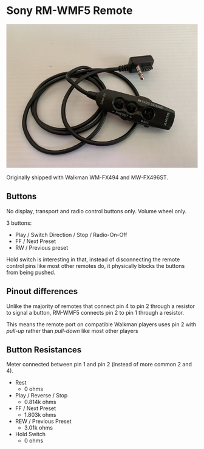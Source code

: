 Sony RM-WMF5 Remote
===================

![picture of Sony RM-WMF5 remote](images/sony_rm-wmf5.jpg)

Originally shipped with Walkman WM-FX494 and MW-FX496ST.

## Buttons

No display, transport and radio control buttons only. Volume wheel only.

3 buttons:
* Play / Switch Direction / Stop / Radio-On-Off
* FF / Next Preset
* RW / Previous preset

Hold switch is interesting in that, instead of disconnecting the remote control
pins like most other remotes do, it physically blocks the buttons from being
pushed.

## Pinout differences

Unlike the majority of remotes that connect pin 4 to pin 2 through a resistor to signal a button, RM-WMF5 connects pin 2 to pin 1 through a resistor.

This means the remote port on compatible Walkman players uses pin 2 with *pull-up* rather than *pull-down* like most other players

## Button Resistances

Meter connected between pin 1 and pin 2 (instead of more common 2 and 4).

* Rest
  - 0 ohms
* Play / Reverse / Stop
  - 0.814k ohms
* FF / Next Preset
  - 1.803k ohms
* REW / Previous Preset
  - 3.01k ohms
* Hold Switch
  - 0 ohms

